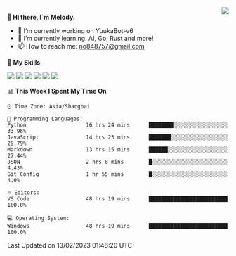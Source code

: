 <a href="#">
  <img align="right" src="https://github-readme-stats.vercel.app/api?username=melodyyuuka&count_private=true&show_icons=true" />
</a>

**👋 Hi there, I`m Melody.**

- 🔭 I’m currently working on YuukaBot-v6
- 🌱 I’m currently learning: AI, Go, Rust and more!
- 📫 How to reach me: no848757@gmail.com

🌟 **My Skills** 

![](https://img.shields.io/badge/-Python-3e74a2?style=flat-square&logo=Python&logoColor=fff)
![](https://img.shields.io/badge/-Java-007396?style=flat-square&logo=OpenJDK&logoColor=fff)
![](https://img.shields.io/badge/-Node.js-339933?style=flat-square&logo=Node.js&logoColor=fff)
![](https://img.shields.io/badge/-Git-f05032?style=flat-square&logo=git&logoColor=fff)
![](https://img.shields.io/badge/-PostgreSQL-4169e1?style=flat-square&logo=PostgreSQL&logoColor=fff)
![](https://img.shields.io/badge/-VSCode-007acc?style=flat-square&logo=Visual-Studio-Code&logoColor=fff)


<!--START_SECTION:waka-->
📊 **This Week I Spent My Time On** 

```text
⌚︎ Time Zone: Asia/Shanghai

💬 Programming Languages: 
Python                   16 hrs 24 mins      ████████░░░░░░░░░░░░░░░░░   33.96% 
JavaScript               14 hrs 23 mins      ███████░░░░░░░░░░░░░░░░░░   29.79% 
Markdown                 13 hrs 15 mins      ██████░░░░░░░░░░░░░░░░░░░   27.44% 
JSON                     2 hrs 8 mins        █░░░░░░░░░░░░░░░░░░░░░░░░   4.43% 
Git Config               1 hr 55 mins        █░░░░░░░░░░░░░░░░░░░░░░░░   4.0%

🔥 Editors: 
VS Code                  48 hrs 19 mins      █████████████████████████   100.0%

💻 Operating System: 
Windows                  48 hrs 19 mins      █████████████████████████   100.0%

```


 Last Updated on 13/02/2023 01:46:20 UTC
<!--END_SECTION:waka-->
